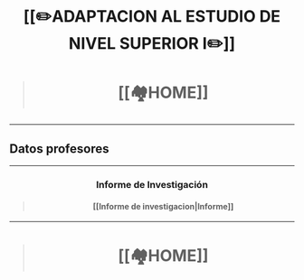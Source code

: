# <p align = "center">[[✏️ADAPTACION AL ESTUDIO DE NIVEL SUPERIOR I✏️]]</p>

> # <p align = "center">[[🏘️HOME]]</p>

---
## Datos profesores 

---
### <p align = "center">Informe de Investigación</p> 

> #### <p align = "center">[[Informe de investigacion|Informe]]</p>

---

> # <p align = "center">[[🏘️HOME]]</p>
